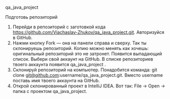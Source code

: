qa_java_project 

Подготовь репозиторий
1. Перейди в репозиторий с заготовкой кода https://github.com/Viachaslav-Zhukov/qa_java_project.git. Авторизуйся в GitHub.
2. Нажми кнопку Fork — она на панели справа и сверху. Так ты склонируешь
репозиторий. Копию можно менять как хочешь: оригинальный репозиторий это не
затронет.
Появится выпадающий список. Выбери свой аккаунт на GitHub.
В списке репозиториев твоего аккаунта появится qa_java_project .
4. Склонируй репозиторий на компьютер.
Понадобится команда:
git clone git@github.com:username/qa_java_project.git.
Вместо username поставь имя твоего аккаунта на GitHub.
5. Открой склонированный проект в IntelliJ IDEA. Вот так: File → Open → папка
с проектом qa_java_project.


